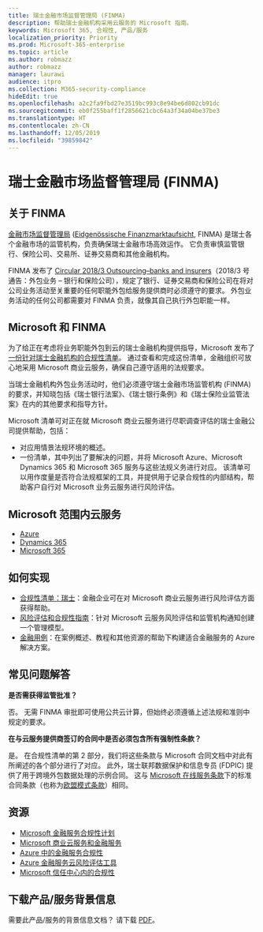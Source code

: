 ```yaml
---
title: 瑞士金融市场监督管理局 (FINMA)
description: 帮助瑞士金融机构采用云服务的 Microsoft 指南。
keywords: Microsoft 365, 合规性, 产品/服务
localization_priority: Priority
ms.prod: Microsoft-365-enterprise
ms.topic: article
ms.author: robmazz
author: robmazz
manager: laurawi
audience: itpro
ms.collection: M365-security-compliance
hideEdit: true
ms.openlocfilehash: a2c2fa9fbd27e3519bc993c8e94be6d802cb91dc
ms.sourcegitcommit: eb0f255baff1f2856621cbc64a3f34a04be37be3
ms.translationtype: HT
ms.contentlocale: zh-CN
ms.lasthandoff: 12/05/2019
ms.locfileid: "39859842"
---
```

# <a name="financial-market-supervisory-authority-finma-switzerland"></a>瑞士金融市场监督管理局 (FINMA)

## <a name="about-finma"></a>关于 FINMA

[金融市场监督管理局](https://www.finma.ch/en) ([Eidgenössische Finanzmarktaufsicht](https://www.finma.ch/de/), FINMA) 是瑞士各个金融市场的监管机构，负责确保瑞士金融市场高效运作。 它负责审慎监管银行、保险公司、交易所、证券交易商和其他金融机构。

FINMA 发布了 [Circular 2018/3 Outsourcing–banks and insurers](https://www.finma.ch/en/~/media/finma/dokumente/dokumentencenter/myfinma/rundschreiben/finma-rs-2018-03.pdf?la=en)（2018/3 号通告：外包业务 – 银行和保险公司），规定了银行、证券交易商和保险公司在将对公司业务活动至关重要的任何职能外包给服务提供商时必须遵守的要求。 外包业务活动的任何公司都需要对 FINMA 负责，就像其自己执行外包职能一样。

## <a name="microsoft-and-finma"></a>Microsoft 和 FINMA

为了给正在考虑将业务职能外包到云的瑞士金融机构提供指导，Microsoft 发布了[一份针对瑞士金融机构的合规性清单](https://aka.ms/FinServ-Guide-Switzerland)。 通过查看和完成这份清单，金融组织可放心地采用 Microsoft 商业云服务，确保自己遵守适用的法规要求。

当瑞士金融机构外包业务活动时，他们必须遵守瑞士金融市场监管机构 (FINMA) 的要求，并知晓包括《瑞士银行法案》、《瑞士银行条例》和《瑞士保险业监管法案》在内的其他要求和指导方针。

Microsoft 清单可对正在就 Microsoft 商业云服务进行尽职调查评估的瑞士金融公司提供帮助，包括：

- 对应用情景法规环境的概述。
- 一份清单，其中列出了要解决的问题，并将 Microsoft Azure、Microsoft Dynamics 365 和 Microsoft 365 服务与这些法规义务进行对应。 该清单可以用作度量是否符合法规框架的工具，并提供用于记录合规性的内部结构，帮助客户自行对 Microsoft 业务云服务进行风险评估。

## <a name="microsoft-in-scope-cloud-services"></a>Microsoft 范围内云服务

- [Azure](https://aka.ms/AzureCompliance)
- [Dynamics 365](https://aka.ms/d365-compliance-list)
- [Microsoft 365](https://aka.ms/o365-compliance-framework)

## <a name="how-to-implement"></a>如何实现

- [合规性清单：瑞士](https://aka.ms/FinServ-Guide-Switzerland)：金融企业可在对 Microsoft 商业云服务进行风险评估方面获得帮助。
- [风险评估和合规性指南](https://aka.ms/RiskGovernanceGuide)：针对 Microsoft 云服务风险评估和监管机构通知创建一个管理模型。
- [金融用例](https://docs.microsoft.com/azure/industry/financial/)：在案例概述、教程和其他资源的帮助下构建适合金融服务的 Azure 解决方案。

## <a name="frequently-asked-questions"></a>常见问题解答

**是否需获得监管批准？**

否。 无需 FINMA 审批即可使用公共云计算，但始终必须遵循上述法规和准则中规定的要求。

**在与云服务提供商签订的合同中是否必须包含所有强制性条款？**

是。 在合规性清单的第 2 部分，我们将这些条款与 Microsoft 合同文档中对此有所阐述的各个部分进行了对应。 此外，瑞士联邦数据保护和信息专员 (FDPIC) 提供了用于跨境外包数据处理的示例合同。 这与 [Microsoft 在线服务条款](https://aka.ms/Online-Services-Terms)下的标准合同条款（也称为[欧盟模式条款](offering-EU-Model-Clauses.md)）相同。

## <a name="resources"></a>资源

- [Microsoft 金融服务合规性计划](https://aka.ms/FSCP-Print)
- [Microsoft 商业云服务和金融服务](https://servicetrust.microsoft.com/viewpage/financialservicesoverview)
- [Azure 中的金融服务合规性](https://azure.microsoft.com/resources/videos/azurecon-2015-financial-services-compliance-in-azure/)
- [Azure 金融服务云风险评估工具](https://aka.ms/FFIEC-CSDT)
- [Microsoft 信任中心内的合规性](https://www.microsoft.com/trust-center/compliance/compliance-overview)

## <a name="download-the-offering-backgrounder"></a>下载产品/服务背景信息

需要此产品/服务的背景信息文档？ 请下载 [PDF](https://download.microsoft.com/download/4/6/A/46AE2B08-49ED-478F-8E64-6BDE9B56C5F4/FINMA-Compliance.pdf)。
